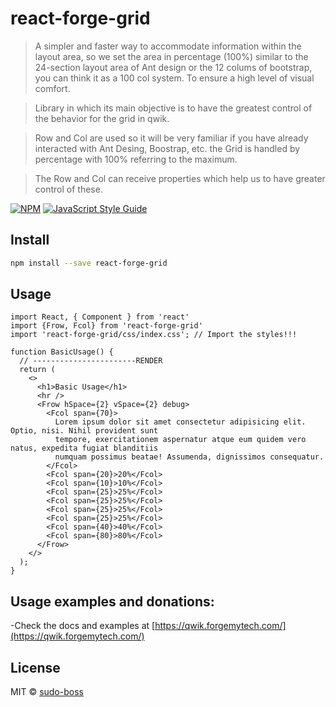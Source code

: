# react-forge-grid

> A simpler and faster way to accommodate information within the layout area, so we set the area in percentage (100%) similar to the 24-section layout area of Ant design or the 12 colums of bootstrap, you can think it as a 100 col system. To ensure a high level of visual comfort.

>Library in which its main objective is to have the greatest control of the behavior for the grid in qwik.

>Row and Col are used so it will be very familiar if you have already interacted with Ant Desing, Boostrap, etc.
the Grid is handled by percentage with 100% referring to the maximum.

>The Row and Col can receive properties which help us to have greater control of these.

[![NPM](https://img.shields.io/npm/v/react-forge-grid.svg)](https://www.npmjs.com/package/react-forge-grid) [![JavaScript Style Guide](https://img.shields.io/badge/code_style-standard-brightgreen.svg)](https://standardjs.com)

## Install

```bash
npm install --save react-forge-grid
```

## Usage

```tsx
import React, { Component } from 'react'
import {Frow, Fcol} from 'react-forge-grid'
import 'react-forge-grid/css/index.css'; // Import the styles!!!

function BasicUsage() {
  // -----------------------RENDER
  return (
    <>
      <h1>Basic Usage</h1>
      <hr />
      <Frow hSpace={2} vSpace={2} debug>
        <Fcol span={70}>
          Lorem ipsum dolor sit amet consectetur adipisicing elit. Optio, nisi. Nihil provident sunt
          tempore, exercitationem aspernatur atque eum quidem vero natus, expedita fugiat blanditiis
          numquam possimus beatae! Assumenda, dignissimos consequatur.
        </Fcol>
        <Fcol span={20}>20%</Fcol>
        <Fcol span={10}>10%</Fcol>
        <Fcol span={25}>25%</Fcol>
        <Fcol span={25}>25%</Fcol>
        <Fcol span={25}>25%</Fcol>
        <Fcol span={25}>25%</Fcol>
        <Fcol span={40}>40%</Fcol>
        <Fcol span={80}>80%</Fcol>
      </Frow>
    </>
  );
}
```

## Usage examples and donations:
-Check the docs and examples at [https://qwik.forgemytech.com/](https://qwik.forgemytech.com/)

## License

MIT © [sudo-boss ](https://github.com/sudo-boss )
